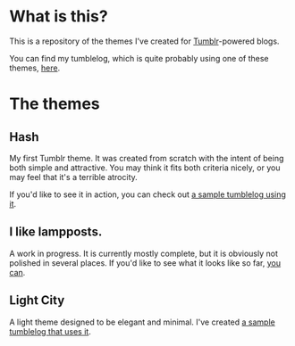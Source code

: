 What is this?
=============

This is a repository of the themes I've created for
[Tumblr](http://tumblr.com)-powered blogs.

You can find my tumblelog, which is quite probably using one of these
themes, [here](http://calcandcoffee.tumblr.com).



The themes
==========

Hash
----

My first Tumblr theme. It was created from scratch with the intent of being
both simple and attractive. You may think it fits both criteria nicely, or
you may feel that it's a terrible atrocity.

If you'd like to see it in action, you can check out [a sample tumblelog
using it](http://hashtheme.tumblr.com/).


I like lampposts.
-----------------

A work in progress. It is currently mostly complete, but it is obviously
not polished in several places. If you'd like to see what it looks like so
far, [you can](http://ilikelampposts.tumblr.com/).


Light City
----------

A light theme designed to be elegant and minimal. I've created [a sample
tumblelog that uses it](http://lightcitytheme.tumblr.com/).
